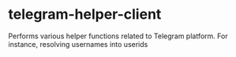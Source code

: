# telegram-helper-client
Performs various helper functions related to Telegram platform. For instance, resolving usernames into userids
